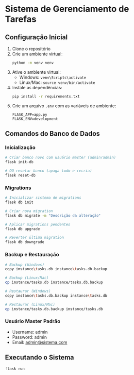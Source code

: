 # Sistema de Gerenciamento de Tarefas

## Configuração Inicial

1. Clone o repositório
2. Crie um ambiente virtual:
   ```bash
   python -m venv venv
   ```
3. Ative o ambiente virtual:
   - Windows: `venv\Scripts\activate`
   - Linux/Mac: `source venv/bin/activate`
4. Instale as dependências:
   ```bash
   pip install -r requirements.txt
   ```
5. Crie um arquivo `.env` com as variáveis de ambiente:
   ```env
   FLASK_APP=app.py
   FLASK_ENV=development
   ```

## Comandos do Banco de Dados

### Inicialização
```bash
# Criar banco novo com usuário master (admin/admin)
flask init-db

# OU resetar banco (apaga tudo e recria)
flask reset-db
```

### Migrations
```bash
# Inicializar sistema de migrations
flask db init

# Criar nova migration
flask db migrate -m "Descrição da alteração"

# Aplicar migrations pendentes
flask db upgrade

# Reverter última migration
flask db downgrade
```

### Backup e Restauração
```bash
# Backup (Windows)
copy instance\tasks.db instance\tasks.db.backup

# Backup (Linux/Mac)
cp instance/tasks.db instance/tasks.db.backup

# Restaurar (Windows)
copy instance\tasks.db.backup instance\tasks.db

# Restaurar (Linux/Mac)
cp instance/tasks.db.backup instance/tasks.db
```

### Usuário Master Padrão
- Username: admin
- Password: admin
- Email: admin@sistema.com

## Executando o Sistema
```bash
flask run
``` 